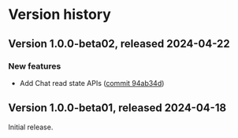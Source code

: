 # Version history

## Version 1.0.0-beta02, released 2024-04-22

### New features

- Add Chat read state APIs ([commit 94ab34d](https://github.com/googleapis/google-cloud-dotnet/commit/94ab34d8db819b9c954e5c1948a7e3a280883afb))

## Version 1.0.0-beta01, released 2024-04-18

Initial release.
